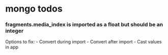 # mongo todos

### fragments.media_index is imported as a float but should be an integer

Options to fix:
    - Convert during import
    - Convert after import
    - Cast values in app